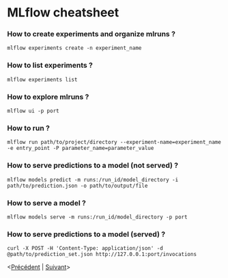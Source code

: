 # MLflow cheatsheet

### How to create experiments and organize mlruns ?
`mlflow experiments create -n experiment_name`

### How to list experiments ?
`mlflow experiments list`

### How to explore mlruns ?
`mlflow ui -p port`

### How to run ?
`mlflow run path/to/project/directory --experiment-name=experiment_name -e entry_point -P parameter_name=parameter_value`

### How to serve predictions to a model (not served) ?
`mlflow models predict -m runs:/run_id/model_directory -i path/to/prediction.json -o path/to/output/file`

### How to serve a model ?
`mlflow models serve -m runs:/run_id/model_directory -p port`

### How to serve predictions to a model (served) ?
`curl -X POST -H 'Content-Type: application/json' -d @path/to/prediction_set.json http://127.0.0.1:port/invocations`

<[Précédent](entry_points.md) | [Suivant](diff_template.md)>

